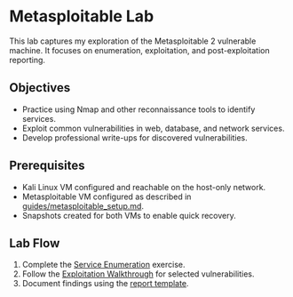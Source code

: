# Metasploitable Lab

This lab captures my exploration of the Metasploitable 2 vulnerable machine. It focuses on enumeration, exploitation, and post-exploitation reporting.

## Objectives

- Practice using Nmap and other reconnaissance tools to identify services.
- Exploit common vulnerabilities in web, database, and network services.
- Develop professional write-ups for discovered vulnerabilities.

## Prerequisites

- Kali Linux VM configured and reachable on the host-only network.
- Metasploitable VM configured as described in [guides/metasploitable_setup.md](../../guides/metasploitable_setup.md).
- Snapshots created for both VMs to enable quick recovery.

## Lab Flow

1. Complete the [Service Enumeration](service_enumeration.md) exercise.
2. Follow the [Exploitation Walkthrough](exploitation_walkthrough.md) for selected vulnerabilities.
3. Document findings using the [report template](reports/vulnerability_report_template.md).
